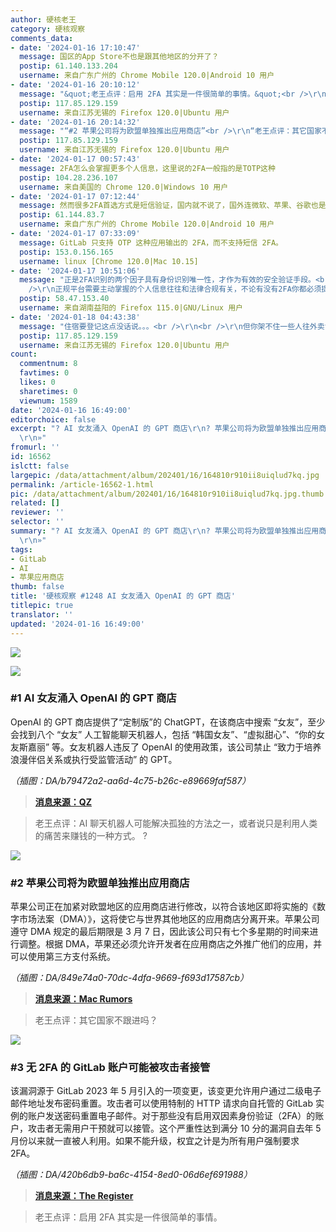 ```yaml
---
author: 硬核老王
category: 硬核观察
comments_data:
- date: '2024-01-16 17:10:47'
  message: 国区的App Store不也是跟其他地区的分开了？
  postip: 61.140.133.204
  username: 来自广东广州的 Chrome Mobile 120.0|Android 10 用户
- date: '2024-01-16 20:10:12'
  message: "&quot;老王点评：启用 2FA 其实是一件很简单的事情。&quot;<br />\r\n<br />\r\n——2FA意味着平台掌握更多个人信息。相当于实名认证了。。"
  postip: 117.85.129.159
  username: 来自江苏无锡的 Firefox 120.0|Ubuntu 用户
- date: '2024-01-16 20:14:32'
  message: "“#2 苹果公司将为欧盟单独推出应用商店”<br />\r\n“老王点评：其它国家不跟进吗？”<br />\r\n<br />\r\n——兔子不会当这个坏人，苹果在国内有巨大的产业链，每年的税收、就业远比软件商店那点要多的多。。。"
  postip: 117.85.129.159
  username: 来自江苏无锡的 Firefox 120.0|Ubuntu 用户
- date: '2024-01-17 00:57:43'
  message: 2FA怎么会掌握更多个人信息，这里说的2FA一般指的是TOTP这种
  postip: 104.28.236.107
  username: 来自美国的 Chrome 120.0|Windows 10 用户
- date: '2024-01-17 07:12:44'
  message: 然而很多2FA首选方式是短信验证，国内就不说了，国外连微软、苹果、谷歌也是这样。微软outlook不绑手机号过一段时间就不给用，苹果谷歌更是在注册过程中要求绑定手机号作为2FA方式，不过如果注册的IP干净，谷歌可以不绑定手机。
  postip: 61.144.83.7
  username: 来自广东广州的 Chrome Mobile 120.0|Android 10 用户
- date: '2024-01-17 07:33:09'
  message: GitLab 只支持 OTP 这种应用输出的 2FA，而不支持短信 2FA。
  postip: 153.0.156.165
  username: linux [Chrome 120.0|Mac 10.15]
- date: '2024-01-17 10:51:06'
  message: "正是2FA识别的两个因子具有身份识别唯一性，才作为有效的安全验证手段。<br />\r\n掌握隐私信息虽是是安全验证的客观结果，但却不是安全验证的初衷。<br
    />\r\n正规平台需要主动掌握的个人信息往往和法律合规有关，不论有没有2FA你都必须提供你的身份信息，2FA有时是顺带利用隐私合规的安全附加手段。"
  postip: 58.47.153.40
  username: 来自湖南益阳的 Firefox 115.0|GNU/Linux 用户
- date: '2024-01-18 04:43:38'
  message: "住宿要登记这点没话说。。。<br />\r\n<br />\r\n但你架不住一些人往外卖记录阿。。。<br />\r\n<br />\r\n这年头结婚，你敢不查对方的开房信息？"
  postip: 117.85.129.159
  username: 来自江苏无锡的 Firefox 120.0|Ubuntu 用户
count:
  commentnum: 8
  favtimes: 0
  likes: 0
  sharetimes: 0
  viewnum: 1589
date: '2024-01-16 16:49:00'
editorchoice: false
excerpt: "? AI 女友涌入 OpenAI 的 GPT 商店\r\n? 苹果公司将为欧盟单独推出应用商店\r\n? 无 2FA 的 GitLab 账户可能被攻击者接管\r\n»
  \r\n»"
fromurl: ''
id: 16562
islctt: false
largepic: /data/attachment/album/202401/16/164810r910ii8uiqlud7kq.jpg
permalink: /article-16562-1.html
pic: /data/attachment/album/202401/16/164810r910ii8uiqlud7kq.jpg.thumb.jpg
related: []
reviewer: ''
selector: ''
summary: "? AI 女友涌入 OpenAI 的 GPT 商店\r\n? 苹果公司将为欧盟单独推出应用商店\r\n? 无 2FA 的 GitLab 账户可能被攻击者接管\r\n»
  \r\n»"
tags:
- GitLab
- AI
- 苹果应用商店
thumb: false
title: '硬核观察 #1248 AI 女友涌入 OpenAI 的 GPT 商店'
titlepic: true
translator: ''
updated: '2024-01-16 16:49:00'
---
```


![](/data/attachment/album/202401/16/164810r910ii8uiqlud7kq.jpg)


![](/data/attachment/album/202401/16/164820usq0hapmm7pqqfmp.png)


### #1 AI 女友涌入 OpenAI 的 GPT 商店


OpenAI 的 GPT 商店提供了“定制版”的 ChatGPT，在该商店中搜索 “女友”，至少会找到八个 “女友” 人工智能聊天机器人，包括 “韩国女友”、“虚拟甜心”、“你的女友斯嘉丽” 等。女友机器人违反了 OpenAI 的使用政策，该公司禁止 “致力于培养浪漫伴侣关系或执行受监管活动” 的 GPT。


*（插图：DA/b79472a2-aa6d-4c75-b26c-e89669faf587）*



> 
> **[消息来源：QZ](https://qz.com/ai-girlfriend-bots-are-already-flooding-openai-s-gpt-st-1851159131)**
> 
> 
> 



> 
> 老王点评：AI 聊天机器人可能解决孤独的方法之一，或者说只是利用人类的痛苦来赚钱的一种方式。 ?
> 
> 
> 


![](/data/attachment/album/202401/16/164911i4zb4xw45yn755r4.png)


### #2 苹果公司将为欧盟单独推出应用商店


苹果公司正在加紧对欧盟地区的应用商店进行修改，以符合该地区即将实施的《数字市场法案（DMA）》，这将使它与世界其他地区的应用商店分离开来。苹果公司遵守 DMA 规定的最后期限是 3 月 7 日，因此该公司只有七个多星期的时间来进行调整。根据 DMA，苹果还必须允许开发者在应用商店之外推广他们的应用，并可以使用第三方支付系统。


*（插图：DA/849e74a0-70dc-4dfa-9669-f693d17587cb）*



> 
> **[消息来源：Mac Rumors](https://www.macrumors.com/2024/01/15/app-store-to-be-split-in-two/)**
> 
> 
> 



> 
> 老王点评：其它国家不跟进吗？
> 
> 
> 


![](/data/attachment/album/202401/16/164932ljzypr9sx27op9og.png)


### #3 无 2FA 的 GitLab 账户可能被攻击者接管


该漏洞源于 GitLab 2023 年 5 月引入的一项变更，该变更允许用户通过二级电子邮件地址发布密码重置。攻击者可以使用特制的 HTTP 请求向自托管的 GitLab 实例的账户发送密码重置电子邮件。对于那些没有启用双因素身份验证（2FA）的账户，攻击者无需用户干预就可以接管。这个严重性达到满分 10 分的漏洞自去年 5 月份以来就一直被人利用。如果不能升级，权宜之计是为所有用户强制要求 2FA。


*（插图：DA/420b6db9-ba6c-4154-8ed0-06d6ef691988）*



> 
> **[消息来源：The Register](https://www.theregister.com/2024/01/15/critical_gitlab_vulnerability/)**
> 
> 
> 



> 
> 老王点评：启用 2FA 其实是一件很简单的事情。
> 
> 
>